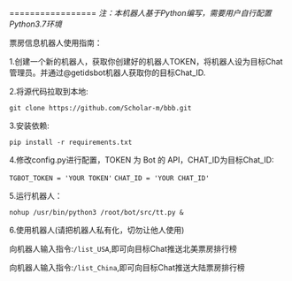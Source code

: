 =================
*注：本机器人基于Python编写，需要用户自行配置Python3.7环境*

票房信息机器人使用指南：   

1.创建一个新的机器人，获取你创建好的机器人TOKEN，将机器人设为目标Chat管理员。并通过@getidsbot机器人获取你的目标Chat_ID.

2.将源代码拉取到本地:

    git clone https://github.com/Scholar-m/bbb.git

3.安装依赖:

```pip install -r requirements.txt```

4.修改config.py进行配置，TOKEN 为 Bot 的 API，CHAT_ID为目标Chat_ID:

```TGBOT_TOKEN = 'YOUR TOKEN'```
```CHAT_ID = 'YOUR CHAT_ID'```

5.运行机器人：

```nohup /usr/bin/python3 /root/bot/src/tt.py &```

6.使用机器人(请把机器人私有化，切勿让他人使用)

向机器人输入指令:```/list_USA```,即可向目标Chat推送北美票房排行榜

向机器人输入指令:```/list_China```,即可向目标Chat推送大陆票房排行榜
